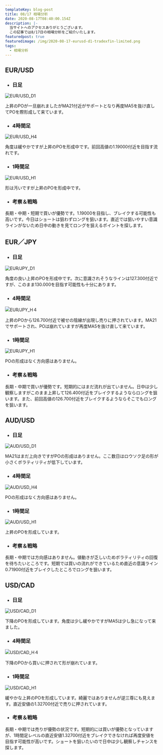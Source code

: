 ```yaml
---
templateKey: blog-post
title: 08/17 相場分析
date: 2020-08-17T08:40:00.154Z
description: |-
  当サイトへのアクセスありがとうございます。
  この記事では8/17日の相場分析をご紹介いたします。
featuredpost: true
featuredimage: /img/2020-08-17-eurusd-d1-tradexfin-limited.png
tags:
  - 相場分析
---
```

## EUR/USD

* ### 日足

![EUR/USD_D1](/img/2020-08-17-eurusd-d1-tradexfin-limited.png)

上昇のPOが一旦崩れましたがMA21付近がサポートとなり再度MA5を抜け直してPOを際形成して来ています。

* ### 4時間足

![EUR/USD_H4](/img/2020-08-17-usdcad-h4-tradexfin-limited.png)

角度は緩やかですが上昇のPOを形成中です。前回高値の1.19000付近を目指す流れです。

* ### 1時間足

![EUR/USD_H1](/img/2020-08-17-eurusd-h1-tradexfin-limited.png)

形は汚いですが上昇のPOを形成中です。

* ### 考察＆戦略

長期・中期・短期で買いが優勢です。1.19000を目指し、ブレイクする可能性も高いです。今日はショートは狙わずロングを狙います。直近では狙いやすい意識ラインがないため日中の動きを見てロングを狙えるポイントを探します。

## EUR／JPY

* ### 日足

![EUR/JPY_D1](/img/2020-08-17-eurjpy-d1-tradexfin-limited.png)

角度の良い上昇のPOを形成中です。次に意識されそうなラインは127.300付近ですが、このまま130.000を目指す可能性も十分にあります。

* ### 4時間足

![EUR/JPY_H４](/img/2020-08-17-eurjpy-h4-tradexfin-limited.png)

上昇のPOから126.700付近で被せの陰線が出現し売りに押されています。MA21でサポートされ、POは崩れていますが再度MA5を抜け直して来ています。

* ### 1時間足

![EUR/JPY_H1](/img/2020-08-17-eurjpy-h1-tradexfin-limited.png)

POの形成はなく方向感はありません。

* ### 考察＆戦略

長期・中期で買いが優勢です。短期的にはまだ流れが出ていません。日中は少し観察しますがこのまま上昇して126.400付近をブレイクするようならロングを狙います。また、前回高値の126.700付近をブレイクするようならそこでもロングを狙います。

## AUD/USD

* ### 日足

![AUD/USD_D1](/img/2020-08-17-audusd-d1-tradexfin-limited.png)

MA21はまだ上向きですがPOの形成はありません。ここ数日はロウソク足の形が小さくボラティリティが低下しています。

* ### 4時間足

![AUD/USD_H4](/img/2020-08-17-audusd-h4-tradexfin-limited.png)

POの形成はなく方向感はありません。

* ### 1時間足

![AUD/USD_H1](/img/2020-08-17-audusd-h1-tradexfin-limited.png)

上昇のPOを形成しています。

* ### 考察＆戦略

長期・中期では方向感はありません。値動きが乏しいためボラティリティの回復を待ちたいところです。短期では買いの流れができているため直近の意識ライン0.71900付近をブレイクしたところでロングを狙います。

## USD/CAD

* ### 日足

![USD/CAD_D1](/img/2020-08-17-usdcad-d1-tradexfin-limited.png)

下降のPOを形成しています。角度は少し緩やかですがMA5は少し急になって来ました。

* ### 4時間足

![USD/CAD_H４](/img/2020-08-17-usdcad-h4-tradexfin-limited.png)

下降のPOから買いに押されて形が崩れています。

* ### 1時間足

![USD/CAD_H1](/img/2020-08-17-usdcad-h1-tradexfin-limited.png)

緩やかな上昇のPOを形成しています。綺麗ではありませんが逆三尊にも見えます。直近安値の1.32700付近で売りに押されています。

* ### 考察＆戦略

長期・中期では売りが優勢の状況です。短期的には買いが優勢となっていますが、1時間足レベルの直近安値1.32700付近をブレイクできなければ再度安値を目指す可能性が高いです。ショートを狙いたいので日中は少し観察しチャンスを探します。